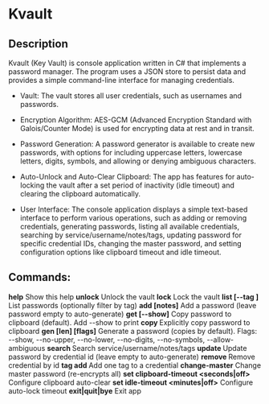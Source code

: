 ﻿# Kvault

## Description

Kvault (Key Vault) is console application written in C# that implements a password manager. The program uses a JSON store to persist data and provides a simple command-line interface for managing credentials.

- Vault: The vault stores all user credentials, such as usernames and passwords.

- Encryption Algorithm: AES-GCM (Advanced Encryption Standard with Galois/Counter Mode) is used for encrypting data at rest and in transit.

- Password Generation: A password generator is available to create new passwords, with options for including uppercase letters, lowercase letters, digits, symbols, and allowing or denying ambiguous characters.

- Auto-Unlock and Auto-Clear Clipboard: The app has features for auto-locking the vault after a set period of inactivity (idle timeout) and clearing the clipboard automatically.

- User Interface: The console application displays a simple text-based interface to perform various operations, such as adding or removing credentials, generating passwords, listing all available credentials, searching by service/username/notes/tags, updating password for specific credential IDs, changing the master password, and setting configuration options like clipboard timeout and idle timeout.

## Commands:

**help**                                 Show this help
**unlock**                               Unlock the vault
**lock**                                 Lock the vault
**list [--tag <tag>]**                   List passwords (optionally filter by tag)
**add <service> <user> [notes]**         Add a password (leave password empty to auto-generate)
**get <service> <user> [--show]**        Copy password to clipboard (default). Add --show to print
**copy <service> <user>**                Explicitly copy password to clipboard
**gen [len] [flags]**                    Generate a password (copies by default). Flags: --show, --no-upper, --no-lower, 
--no-digits, --no-symbols, --allow-ambiguous
**search <term>**                        Search service/username/notes/tags
**update <id>**                          Update password by credential id  (leave empty to auto-generate)
**remove <id>**                          Remove credential by id
**tag <id> add <tag>**                  Add one tag to a credential
**change-master**                      Change master password (re-encrypts all)
**set clipboard-timeout <seconds|off>**  Configure clipboard auto-clear
**set idle-timeout <minutes|off>**       Configure auto-lock timeout
**exit|quit|bye**                        Exit app
